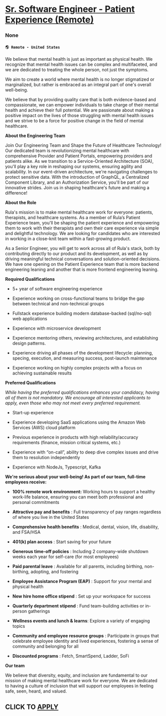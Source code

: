 # [Sr. Software Engineer - Patient Experience (Remote)](https://www.remotewlb.com/apply/sr-software-engineer-patient-experience-remote-119518)  
### None  
#### `🌎 Remote - United States`  

We believe that mental health is just as important as physical health. We recognize that mental health issues can be complex and multifaceted, and we are dedicated to treating the whole person, not just the symptoms.

We aim to create a world where mental health is no longer stigmatized or marginalized, but rather is embraced as an integral part of one's overall well-being.

We believe that by providing quality care that is both evidence-based and compassionate, we can empower individuals to take charge of their mental health and achieve their full potential. We are passionate about making a positive impact on the lives of those struggling with mental health issues and we strive to be a force for positive change in the field of mental healthcare.

 **About the Engineering Team**

Join Our Engineering Team and Shape the Future of Healthcare Technology! Our dedicated team is revolutionizing mental healthcare with comprehensive Provider and Patient Portals, empowering providers and patients alike. As we transition to a Service-Oriented Architecture (SOA), you'll play a key role in reshaping our systems, ensuring agility and scalability. In our event-driven architecture, we're navigating challenges to protect sensitive data. With the introduction of GraphQL, a Centralized Component Library, and an Authorization Service, you'll be part of our innovative strides. Join us in shaping healthcare's future and making a difference!

 **About the Role**

Rula's mission is to make mental healthcare work for everyone: patients, therapists, and healthcare systems. As a member of Rula’s Patient Experience team, you'll be shaping the patient experience and empowering them to work with their therapists and own their care experience via simple and delightful technology. We are looking for candidates who are interested in working in a close-knit team within a fast-growing product.

As a Senior Engineer, you will get to work across all of Rula's stack, both by contributing directly to our product and its development, as well as by driving meaningful technical conversations and solution-oriented decisions. We have one opening on the Patient Experience team that is more backend engineering leaning and another that is more frontend engineering leaning.

 **Required Qualifications**

  * 5+ year of software engineering experience 

  * Experience working on cross-functional teams to bridge the gap between technical and non-technical groups

  * Fullstack experience building modern database-backed (sql/no-sql) web applications

  * Experience with microservice development

  * Experience mentoring others, reviewing architectures, and establishing design patterns.

  * Experience driving all phases of the development lifecycle: planning, specing, execution, and measuring success, post-launch maintenance

  * Experience working on highly complex projects with a focus on achieving sustainable results

 **Preferred Qualifications**

 _While having the preferred qualifications enhances your candidacy, having all of them is not mandatory. We encourage all interested applicants to apply, even those who may not meet every preferred requirement._

  * Start-up experience 

  * Experience developing SaaS applications using the Amazon Web Services (AWS) cloud platform

  * Previous experience in products with high reliability/accuracy requirements (finance, mission critical systems, etc.)

  * Experience with “on-call”, ability to deep dive complex issues and drive them to resolution independently

  * Experience with NodeJs, Typescript, Kafka

 **We're serious about your well-being! As part of our team, full-time employees receive:**

  *  **100% remote work environment:** Working hours to support a healthy work-life balance, ensuring you can meet both professional and personal commitments

  *  **Attractive pay and benefits** : Full transparency of pay ranges regardless of where you live in the United States

  *  **Comprehensive health benefits** : Medical, dental, vision, life, disability, and FSA/HSA

  *  **401(k) plan access** : Start saving for your future

  *  **Generous time-off policies** : Including 2 company-wide shutdown weeks each year for self-care (for most employees)

  *  **Paid parental leave** : Available for all parents, including birthing, non-birthing, adopting, and fostering

  *  **Employee Assistance Program (EAP)** : Support for your mental and physical health

  *  **New hire home office stipend** : Set up your workspace for success

  *  **Quarterly department stipend** : Fund team-building activities or in-person gatherings

  *  **Wellness events and lunch & learns**: Explore a variety of engaging topics

  *  **Community and employee resource groups** : Participate in groups that celebrate employee identity and lived experiences, fostering a sense of community and belonging for all

  *  **Discounted programs** : Fetch, SmartSpend, Ladder, SoFi

 **Our team**

We believe that diversity, equity, and inclusion are fundamental to our mission of making mental healthcare work for everyone. We are dedicated to having a culture of inclusion that will support our employees in feeling safe, seen, heard, and valued.

  
## CLICK TO [APPLY](https://www.remotewlb.com/apply/sr-software-engineer-patient-experience-remote-119518)

